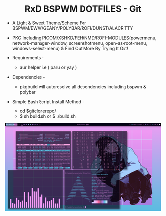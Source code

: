 <h1 align="center">RxD BSPWM DOTFILES - Git</a></h1>

* A Light & Sweet Theme/Scheme For BSPWM/EWW/GEANY/POLYBAR/ROFI/DUNST/ALACRITTY 
* PKG Including PICOM/XSHKD/FEH/NMD/ROFI-MODULES(powermenu, network-manager-window, screenshotmenu, open-as-root-menu, windows-select-menu) & Find Out More By Trying It Out! 

* Requirements -
   * aur helper i.e ( paru or yay )
* Dependencies -
   * pkgbuild will autoresolve all dependencies including bspwm & polybar

* Simple Bash Script Install Method -
  * cd $gitclonerepo/
   * $ sh build.sh or $ ./build.sh

<p align="center">  
    <img alt="RxD BSPWM Preview" src="/docs/img/preview.png"/>

